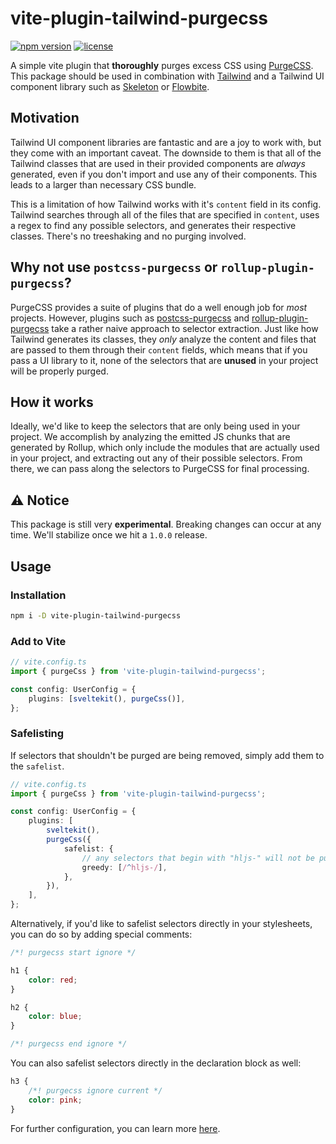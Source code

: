# vite-plugin-tailwind-purgecss

[![npm version](https://img.shields.io/npm/v/vite-plugin-tailwind-purgecss?logo=npm&color=cb3837)](https://www.npmjs.com/package/vite-plugin-tailwind-purgecss)
[![license](https://img.shields.io/badge/license-MIT-%23bada55)](https://github.com/AdrianGonz97/vite-plugin-tailwind-purgecss/blob/main/LICENSE)

A simple vite plugin that **thoroughly** purges excess CSS using [PurgeCSS](https://purgecss.com/). This package should be used in combination with [Tailwind](https://tailwindcss.com/) and a Tailwind UI component library such as [Skeleton](https://skeleton.dev) or [Flowbite](https://flowbite.com/).

## Motivation

Tailwind UI component libraries are fantastic and are a joy to work with, but they come with an important caveat. The downside to them is that all of the Tailwind classes that are used in their provided components are _always_ generated, even if you don't import and use any of their components. This leads to a larger than necessary CSS bundle.

This is a limitation of how Tailwind works with it's `content` field in its config. Tailwind searches through all of the files that are specified in `content`, uses a regex to find any possible selectors, and generates their respective classes. There's no treeshaking and no purging involved.

## Why not use `postcss-purgecss` or `rollup-plugin-purgecss`?

PurgeCSS provides a suite of plugins that do a well enough job for _most_ projects. However, plugins such as [postcss-purgecss](https://github.com/FullHuman/purgecss/tree/main/packages/postcss-purgecss) and [rollup-plugin-purgecss](https://github.com/FullHuman/purgecss/tree/main/packages/rollup-plugin-purgecss) take a rather naive approach to selector extraction. Just like how Tailwind generates its classes, they _only_ analyze the content and files that are passed to them through their `content` fields, which means that if you pass a UI library to it, none of the selectors that are **unused** in your project will be properly purged.

## How it works

Ideally, we'd like to keep the selectors that are only being used in your project. We accomplish by analyzing the emitted JS chunks that are generated by Rollup, which only include the modules that are actually used in your project, and extracting out any of their possible selectors. From there, we can pass along the selectors to PurgeCSS for final processing.

## ⚠ Notice

This package is still very **experimental**. Breaking changes can occur at any time. We'll stabilize once we hit a `1.0.0` release.

## Usage

### Installation

```bash
npm i -D vite-plugin-tailwind-purgecss
```

### Add to Vite

```ts
// vite.config.ts
import { purgeCss } from 'vite-plugin-tailwind-purgecss';

const config: UserConfig = {
	plugins: [sveltekit(), purgeCss()],
};
```

### Safelisting

If selectors that shouldn't be purged are being removed, simply add them to the `safelist`.

```ts
// vite.config.ts
import { purgeCss } from 'vite-plugin-tailwind-purgecss';

const config: UserConfig = {
	plugins: [
		sveltekit(),
		purgeCss({
			safelist: {
				// any selectors that begin with "hljs-" will not be purged
				greedy: [/^hljs-/],
			},
		}),
	],
};
```

Alternatively, if you'd like to safelist selectors directly in your stylesheets, you can do so by adding special comments:

```css
/*! purgecss start ignore */

h1 {
	color: red;
}

h2 {
	color: blue;
}

/*! purgecss end ignore */
```

You can also safelist selectors directly in the declaration block as well:

```css
h3 {
	/*! purgecss ignore current */
	color: pink;
}
```

For further configuration, you can learn more [here](https://purgecss.com/configuration.html).
